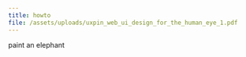 ```yaml
---
title: howto
file: /assets/uploads/uxpin_web_ui_design_for_the_human_eye_1.pdf
---
```

paint an elephant
